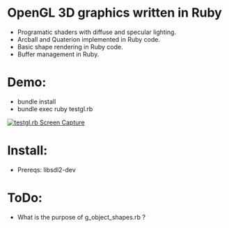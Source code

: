 
# OpenGL 3D graphics written in Ruby

- Programatic shaders with diffuse and specular lighting.
- Arcball and Quaterion implemented in Ruby code.
- Basic shape rendering in Ruby code.
- Buffer management in Ruby.


# Demo:
  - bundle install
  - bundle exec ruby testgl.rb

[![testgl.rb Screen Capture](https://img.youtube.com/vi/_8pJCWOsiIo/0.jpg)](https://www.youtube.com/watch?v=_8pJCWOsiIo "bundle exec ruby testgl.rb Screen Capture")

# Install:
  - Prereqs: libsdl2-dev

# ToDo:
  - What is the purpose of g_object_shapes.rb ?

